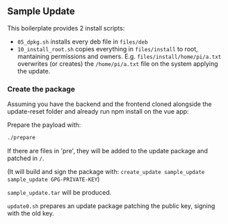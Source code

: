 ## Sample Update

This boilerplate provides 2 install scripts:

- `05_dpkg.sh` installs every deb file in `files/deb`
- `10_install_root.sh` copies everything in `files/install` to root, mantaining permissions and owners. E.g. `files/install/home/pi/a.txt` overwrites (or creates) the `/home/pi/a.txt` file on the system applying the update.

### Create the package

Assuming you have the backend and the frontend cloned alongside the update-reset folder and already run npm install on the vue app:

Prepare the payload with:

```bash
./prepare
```

If there are files in 'pre', they will be added to the update package and patched in `/`.

(It will build and sign the package with: `create_update sample_update sample_update GPG-PRIVATE-KEY`)

`sample_update.tar` will be produced.

`update0.sh` prepares an update package patching the public key, signing with the old key.
